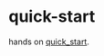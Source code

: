 # quick-start

hands on [quick_start](https://github.com/chen3feng/blade-build/blob/master/doc/zh_CN/quick_start.md).

